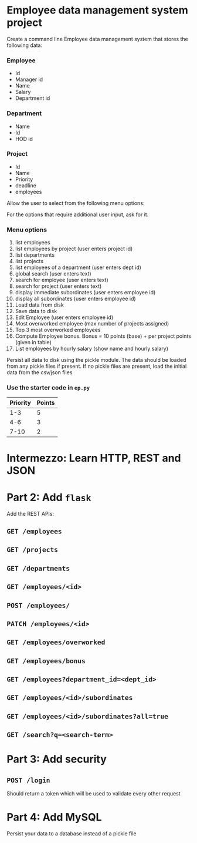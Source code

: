 # Employee data management system project

Create a command line Employee data management system that stores the following data:

### Employee
- Id
- Manager id
- Name
- Salary
- Department id


### Department
- Name
- Id
- HOD id


### Project
- Id 
- Name
- Priority
- deadline
- employees

Allow the user to select from the following menu options: 

For the options that require additional user input, ask for it.

### Menu options
1. list employees
2. list employees by project (user enters project id)
3. list departments
4. list projects
5. list employees of a department (user enters dept id)
6. global search (user enters text)
7. search for employee (user enters text)
8. search for project (user enters text)
9. display immediate subordinates (user enters employee id) 
10. display all subordinates (user enters employee id)
11. Load data from disk
12. Save data to disk
13. Edit Employee (user enters employee id)
14. Most overworked employee (max number of projects assigned)
15. Top 3 most overworked employees
16. Compute Employee bonus. Bonus = 10 points (base) + per project points (given in table)
17. List employees by hourly salary (show name and hourly salary)

Persist all data to disk using the pickle module. The data should be loaded from any pickle files if present.
If no pickle files are present, load the initial data from the csv/json files

### Use the starter code in `ep.py`


| Priority  | Points |
| ------------- | ------------- |
| 1-3  | 5  |
| 4-6  | 3  |
| 7-10  | 2  |

# Intermezzo: Learn HTTP, REST and JSON

# Part 2: Add `flask`

Add the REST APIs:

## `GET /employees`

## `GET /projects`

## `GET /departments`

## `GET /employees/<id>`

## `POST /employees/`

## `PATCH /employees/<id>`

## `GET /employees/overworked`

## `GET /employees/bonus`

## `GET /employees?department_id=<dept_id>`

## `GET /employees/<id>/subordinates`

## `GET /employees/<id>/subordinates?all=true`

## `GET /search?q=<search-term>`


# Part 3: Add security

## `POST /login`
Should return a token which will be used to validate every other request

# Part 4: Add MySQL
Persist your data to a database instead of a pickle file
